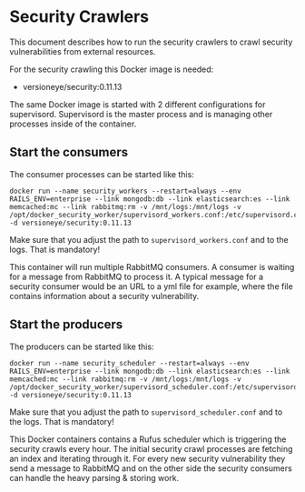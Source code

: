 # Security Crawlers

This document describes how to run the security crawlers to crawl security vulnerabilities from external resources. 

For the security crawling this Docker image is needed: 

 - versioneye/security:0.11.13

The same Docker image is started with 2 different configurations for supervisord. 
Supervisord is the master process and is managing other processes inside of the container. 

## Start the consumers

The consumer processes can be started like this: 

```
docker run --name security_workers --restart=always --env RAILS_ENV=enterprise --link mongodb:db --link elasticsearch:es --link memcached:mc --link rabbitmq:rm -v /mnt/logs:/mnt/logs -v /opt/docker_security_worker/supervisord_workers.conf:/etc/supervisord.conf -d versioneye/security:0.11.13
```

Make sure that you adjust the path to `supervisord_workers.conf` and to the logs. That is mandatory! 

This container will run multiple RabbitMQ consumers. A consumer is waiting for a message from RabbitMQ to process it. A typical message for a security consumer would be an URL to a yml file for example, where the file contains information about a security vulnerability. 

## Start the producers

The producers can be started like this: 

```
docker run --name security_scheduler --restart=always --env RAILS_ENV=enterprise --link mongodb:db --link elasticsearch:es --link memcached:mc --link rabbitmq:rm -v /mnt/logs:/mnt/logs -v /opt/docker_security_worker/supervisord_scheduler.conf:/etc/supervisord.conf -d versioneye/security:0.11.13
```

Make sure that you adjust the path to `supervisord_scheduler.conf` and to the logs. That is mandatory! 

This Docker containers contains a Rufus scheduler which is triggering the security crawls every hour. 
The initial security crawl processes are fetching an index and iterating through it. For every new security vulnerability they send a message to RabbitMQ and on the other side the security consumers can handle the heavy parsing & storing work. 
